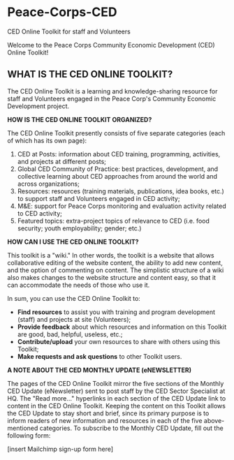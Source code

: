 # Peace-Corps-CED
CED Online Toolkit for staff and Volunteers

Welcome to the Peace Corps Community Economic Development (CED) Online Toolkit!

<h2>WHAT IS THE CED ONLINE TOOLKIT?</h2>

The CED Online Toolkit is a learning and knowledge-sharing resource for staff and Volunteers engaged in the Peace Corp's Community Economic Development project.



<b>HOW IS THE CED ONLINE TOOLKIT ORGANIZED?</b>

The CED Online Toolkit presently consists of five separate categories (each of which has its own page):

1) CED at Posts: information about CED training, programming, activities, and projects at different posts;<br>
2) Global CED Community of Practice: best practices, development, and collective learning about CED approaches from around the world and across organizations;<br>
3) Resources: resources (training materials, publications, idea books, etc.) to support staff and Volunteers engaged in CED activity;<br>
4) M&E: support for Peace Corps monitoring and evaluation activity related to CED activity;<br>
5) Featured topics: extra-project topics of relevance to CED (i.e. food security; youth employability; gender; etc.)
 

<b>HOW CAN I USE THE CED ONLINE TOOLKIT?</b>

This toolkit is a "wiki." In other words, the toolkit is a website that allows collaborative editing of the website content, the ability to add new content, and the option of commenting on content. The simplistic structure of a wiki also makes changes to the website structure and content easy, so that it can accommodate the needs of those who use it.

In sum, you can use the CED Online Toolkit to:

* <b>Find resources</b> to assist you with training and program development (staff) and projects at site (Volunteers);<br>
* <b>Provide feedback</b>  about which resources and information on this Toolkit are good, bad, helpful, useless, etc.;<br>
* <b>Contribute/upload</b>  your own resources to share with others using this Toolkit;<br>
* <b>Make requests and ask questions</b> to other Toolkit users.<br>


<b>A NOTE ABOUT THE CED MONTHLY UPDATE (eNEWSLETTER)</b>

The pages of the CED Online Toolkit mirror the five sections of the Monthly CED Update (eNewsletter) sent to post staff by the CED Sector Specialist at HQ. The "Read more..." hyperlinks in each section of the CED Update link to content in the CED Online Toolkit. Keeping the content on this Toolkit allows the CED Update to stay short and brief, since its primary purpose is to inform readers of new information and resources in each of the five above-mentioned categories. To subscribe to the Monthly CED Update, fill out the following form:

[insert Mailchimp sign-up form here]
